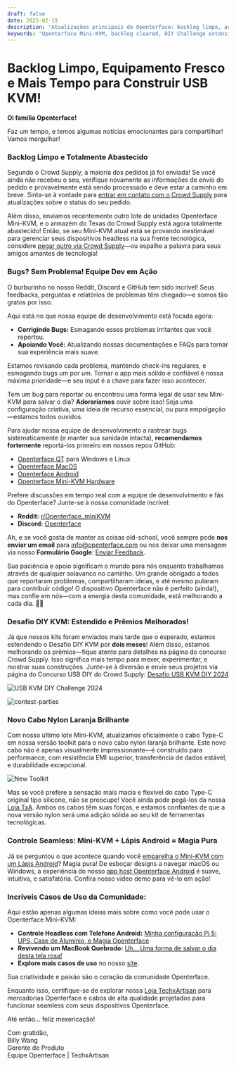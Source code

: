 ```yaml
---
draft: false
date: 2025-02-19
description: "Atualizações principais do Openterface: backlog limpo, armazém totalmente abastecido, Desafio DIY estendido com melhores prêmios! Além disso: novos cabos nylon laranja, integração lápis Android, correções de bugs, e incríveis casos de uso da comunidade compartilhados."
keywords: "Openterface Mini-KVM, backlog cleared, DIY Challenge extension, orange nylon cable, Android integration, bug fixes, tech community, USB KVM, headless device control, open source development, hardware updates, community feedback, tech support, DIY electronics, Crowd Supply warehouse"
---
```


# Backlog Limpo, Equipamento Fresco e Mais Tempo para Construir USB KVM!

**Oi família Openterface!**

Faz um tempo, e temos algumas notícias emocionantes para compartilhar! Vamos mergulhar!

### **Backlog Limpo e Totalmente Abastecido**

Segundo o Crowd Supply, a maioria dos pedidos já foi enviada! Se você ainda não recebeu o seu, verifique novamente as informações de envio do pedido e provavelmente está sendo processado e deve estar a caminho em breve. Sinta-se à vontade para [entrar em contato com o Crowd Supply](https://www.crowdsupply.com/contact) para atualizações sobre o status do seu pedido.

Além disso, enviamos recentemente outro lote de unidades Openterface Mini-KVM, e o armazém do Texas do Crowd Supply está agora totalmente abastecido! Então, se seu Mini-KVM atual está se provando inestimável para gerenciar seus dispositivos headless na sua frente tecnológica, considere [pegar outro via Crowd Supply](https://www.crowdsupply.com/techxartisan/openterface-mini-kvm)—ou espalhe a palavra para seus amigos amantes de tecnologia!

### **Bugs? Sem Problema! Equipe Dev em Ação**

O burburinho no nosso Reddit, Discord e GitHub tem sido incrível! Seus feedbacks, perguntas e relatórios de problemas têm chegado—e somos tão gratos por isso.

Aqui está no que nossa equipe de desenvolvimento está focada agora:

- **Corrigindo Bugs:** Esmagando esses problemas irritantes que você reportou.
- **Apoiando Você:** Atualizando nossas documentações e FAQs para tornar sua experiência mais suave.

Estamos revisando cada problema, mantendo check-ins regulares, e esmagando bugs um por um. Tornar o app mais sólido e confiável é nossa máxima prioridade—e seu input é a chave para fazer isso acontecer.

Tem um bug para reportar ou encontrou uma forma legal de usar seu Mini-KVM para salvar o dia? **Adoraríamos** ouvir sobre isso! Seja uma configuração criativa, uma ideia de recurso essencial, ou pura empolgação—estamos todos ouvidos.

Para ajudar nossa equipe de desenvolvimento a rastrear bugs sistematicamente (e manter sua sanidade intacta), **recomendamos fortemente** reportá-los primeiro em nossos repos GitHub:

- [Openterface QT](https://github.com/TechxArtisanStudio/Openterface_QT) para Windows e Linux
- [Openterface MacOS](https://github.com/TechxArtisanStudio/Openterface_MacOS)
- [Openterface Android](https://github.com/TechxArtisanStudio/Openterface_Android)
- [Openterface Mini-KVM Hardware](https://github.com/TechxArtisanStudio/Openterface_Mini-KVM_Hardware)

Prefere discussões em tempo real com a equipe de desenvolvimento e fãs do Openterface? Junte-se à nossa comunidade incrível:

- **Reddit:** [r/Openterface_miniKVM](https://openterface.com/reddit)
- **Discord:** [Openterface](https://openterface.com/discord)

Ah, e se você gosta de manter as coisas old-school, você sempre pode **nos enviar um email** para info@openterface.com ou nos deixar uma mensagem via nosso **Formulário Google**: [Enviar Feedback](https://forms.gle/enVJYFGn6gghEFaJ9).

Sua paciência e apoio significam o mundo para nós enquanto trabalhamos através de qualquer solavanco no caminho. Um grande obrigado a todos que reportaram problemas, compartilharam ideias, e até mesmo pularam para contribuir código! O dispositivo Openterface não é perfeito (ainda!), mas confie em nós—com a energia desta comunidade, está melhorando a cada dia. 🚀💙

### **Desafio DIY KVM: Estendido e Prêmios Melhorados!**

Já que nossos kits foram enviados mais tarde que o esperado, estamos estendendo o Desafio DIY KVM por **dois meses**! Além disso, estamos melhorando os prêmios—fique atento para detalhes na página do concurso Crowd Supply. Isso significa mais tempo para mexer, experimentar, e mostrar suas construções. Junte-se à diversão e envie seus projetos via página do Concurso USB DIY do Crowd Supply: [Desafio USB KVM DIY 2024](https://www.crowdsupply.com/techxartisan/usb-kvm-diy-challenge-2024)

![USB KVM DIY Challenge 2024](https://www.crowdsupply.com/img/18e5/5e596d38-80c5-4b99-aea6-ed31586d18e5/usb-kvm-diy-2024-logo-2.svg)

![contest-parties](https://www.crowdsupply.com/img/4a8d/30e316fe-f0df-43bc-958b-b7f480b74a8d/250214-contest-parties_png_md-xl.jpg)

### **Novo Cabo Nylon Laranja Brilhante**

Com nosso último lote Mini-KVM, atualizamos oficialmente o cabo Type-C em nossa versão toolkit para o novo cabo nylon laranja brilhante. Este novo cabo não é apenas visualmente impressionante—é construído para performance, com resistência EMI superior, transferência de dados estável, e durabilidade excepcional.

![New Toolkit](https://www.crowdsupply.com/img/322c/84a85be0-7f68-48ec-a30c-7db01243322c/250214-toolkit-open_jpg_gallery-lg.jpg)

Mas se você prefere a sensação mais macia e flexível do cabo Type-C original tipo silicone, não se preocupe! Você ainda pode pegá-los da nossa [Loja TxA](https://shop.techxartisan.com/products/type-c-cable-with-usb-a-adapter-1-5m-4-11ft-240w-fast-charging-data-transfer-usb2-0). Ambos os cabos têm suas forças, e estamos confiantes de que a nova versão nylon será uma adição sólida ao seu kit de ferramentas tecnológicas.

### **Controle Seamless: Mini-KVM + Lápis Android = Magia Pura**

Já se perguntou o que acontece quando você [emparelha o Mini-KVM com um Lápis Android](https://www.reddit.com/r/Openterface_miniKVM/comments/1hnh79n/kicad_is_the_fisrt_software_we_tried_first_with/)? Magia pura! De esboçar designs a navegar macOS ou Windows, a experiência do nosso [app host Openterface Android](https://github.com/TechxArtisanStudio/Openterface_Android) é suave, intuitiva, e satisfatória. Confira nosso vídeo demo para vê-lo em ação!

### **Incríveis Casos de Uso da Comunidade:**

Aqui estão apenas algumas ideias mais sobre como você pode usar o Openterface Mini-KVM:

- **Controle Headless com Telefone Android:** [Minha configuração Pi 5: UPS, Case de Alumínio, e Magia Openterface](https://www.reddit.com/r/Openterface_miniKVM/comments/1hrx1j5/my_pi_5_setup_ups_aluminium_case_openterface_magic/)
- **Revivendo um MacBook Quebrado:** [Uh... Uma forma de salvar o dia desta tela rosa!](https://www.reddit.com/r/macbookpro/comments/1hwkh64/uh_a_way_to_save_the_day_of_this_pink_screen/)
- **Explore mais casos de uso** no nosso [site](https://openterface.com/use-cases/).

Sua criatividade e paixão são o coração da comunidade Openterface.

Enquanto isso, certifique-se de explorar nossa [Loja TechxArtisan](http://shop.techxartisan.com/) para mercadorias Openterface e cabos de alta qualidade projetados para funcionar seamless com seus dispositivos Openterface.

Até então... feliz mexericação!

Com gratidão,  
Billy Wang  
Gerente de Produto  
Equipe Openterface | TechxArtisan
